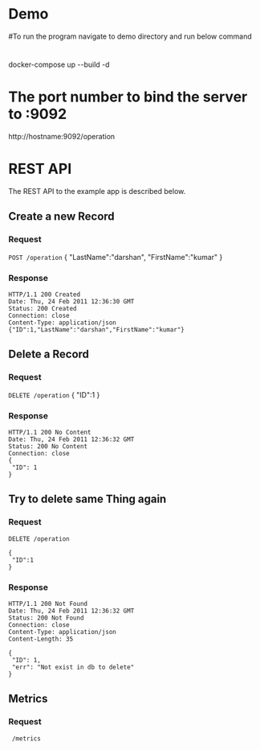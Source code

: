 # Demo
#To run the program navigate to demo directory and run below command
# 
docker-compose up --build -d
# The port number to bind the server to :9092
http://hostname:9092/operation
# REST API

The REST API to the example app is described below.

## Create a new Record

### Request

`POST /operation`
  {
    "LastName":"darshan",
    "FirstName":"kumar"
  }

### Response

    HTTP/1.1 200 Created
    Date: Thu, 24 Feb 2011 12:36:30 GMT
    Status: 200 Created
    Connection: close
    Content-Type: application/json
    {"ID":1,"LastName":"darshan","FirstName":"kumar"}

## Delete a Record

### Request

`DELETE /operation`
  {
   "ID":1
 }

### Response

    HTTP/1.1 200 No Content
    Date: Thu, 24 Feb 2011 12:36:32 GMT
    Status: 200 No Content
    Connection: close
    {
     "ID": 1
    }


## Try to delete same Thing again

### Request

`DELETE /operation`

    {
     "ID":1
    }

### Response

    HTTP/1.1 200 Not Found
    Date: Thu, 24 Feb 2011 12:36:32 GMT
    Status: 200 Not Found
    Connection: close
    Content-Type: application/json
    Content-Length: 35

    {
     "ID": 1,
     "err": "Not exist in db to delete"
    }
## Metrics 

### Request

` /metrics`
